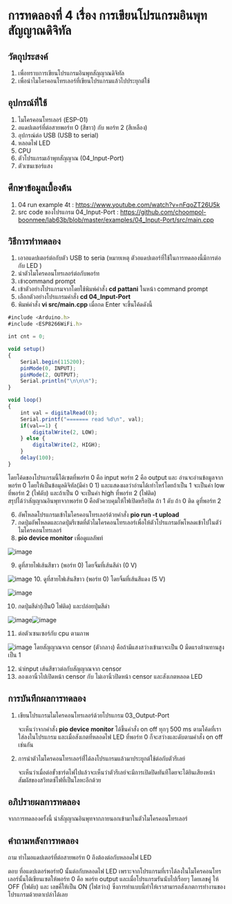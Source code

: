 # การทดลองที่ 4 เรื่อง การเขียนโปรแกรมอินพุทสัญญาณดิจิทัล

## วัตถุประสงค์
1. เพื่อทราบการเขียนโปรแกรมอินพุทสัญญาณดิจิทัล
2. เพื่อนำไมโครคอนโทรเลอร์ที่เขียนโปรแกรมแล้วไปประยุกต์ใช้

## อุปกรณ์ที่ใช้
1. ไมโครคอนโทรเลอร์ (ESP-01)
2. อแดปเตอร์ที่ต่อสายพอร์ท 0 (สีขาว) กับ พอร์ท 2 (สีเหลือง)
3. อุปกรณ์ต่อ USB (USB to serial)
4. หลอดไฟ LED
5. CPU
6. ตัวโปรแกรมเอ้าพุทสัญญาณ (04_Input-Port)
7. ตัวเซนเซอร์แสง

## ศึกษาข้อมูลเบื้องต้น
1. 04 run example 4t : https://www.youtube.com/watch?v=nFqoZT26U5k
2. src code ของโปรแกรม 04_Input-Port : https://github.com/choompol-boonmee/lab63b/blob/master/examples/04_Input-Port/src/main.cpp
## วิธีการทำทดลอง
1. เอาอแดปเตอร์ต่อกับตัว USB to seria (หมายเหตุ ตัวอแดปเตอร์ที่ใช้ในการทดลองนี้มีการต่อกับ LED )
2. นำตัวไมโครคอนโทรเลอร์ต่อกับพอร์ท 
3. เข้าcommand prompt
4. เข้าตัวอย่างโปรแกรมจากโดยใช้พิมพ์คำสั่ง **cd pattani** ในหน้า command prompt
5. เลือกตัวอย่างโปรแกรมคำสั่ง **cd 04_Input-Port** 
6. พิมพ์คำสั่ง **vi src/main.cpp** เมื่อกด Enter จะขึ้นโค้ดดังนี้
```javascript
#include <Arduino.h>
#include <ESP8266WiFi.h>

int cnt = 0;

void setup()
{
	Serial.begin(115200);
	pinMode(0, INPUT);
	pinMode(2, OUTPUT);
	Serial.println("\n\n\n");
}

void loop()
{
	int val = digitalRead(0);
	Serial.printf("======= read %d\n", val);
	if(val==1) {
		digitalWrite(2, LOW);
	} else {
		digitalWrite(2, HIGH);
	}
	delay(100);
}

```        
โดยโค้ดของโปรแกรมนี้ได้เซตที่พอร์ท 0 คือ input พอร์ท 2 คือ output และ อ่านจะอ่านข้อมูลจากพอร์ท 0 โดยให้เป็นข้อมุลดิจิทัล(มีค่า 0 1) และแสดงผลว่าอ่านได้เท่าไหร่โดยถ้าเป็น 1 จะเป็นค่า low ที่พอร์ท 2 (ไฟดับ) และถ้าเป็น 0 จะเป็นค่า high ที่พอร์ท 2 (ไฟติด)  
สรุปได้ว่าสัญญาณอินพุทจากพอร์ท 0 คือตัวควบคุมให้ไฟเปิดหรือปิด ถ้า 1 ดับ ถ้า 0 ติด ดูที่พอร์ท 2

6. อัพโหลดโปรแกรมเข้าไมโครคอนโทรเลอร์ด้วยคำสั่ง **pio run -t upload** 
7. กดปุ่มอัพโหลดและกดปุ่มรีเซตที่ตัวไมโครคอนโทรเลอร์เพื่อให้ตัวโปรแกรมอัพโหลดเข้าไปในตัว่ไมโครคอนโทรเลอร์
8. **pio device monitor** เพื่อดูผลลัพท์









![image](https://user-images.githubusercontent.com/80879772/111918801-71eef280-8ab9-11eb-8984-aabf8b9fdfc2.png)

9. ดูที่สายไฟเส้นสีขาว (พอร์ท 0) โดยจิ้มที่เส้นสีดำ (0 V)










![image](https://user-images.githubusercontent.com/80879772/111918970-25f07d80-8aba-11eb-801a-21906df54b40.png)
10. ดูที่สายไฟเส้นสีขาว (พอร์ท 0) โดยจิ้มที่เส้นสีแดง (5 V)










![image](https://user-images.githubusercontent.com/80879772/111919091-bc24a380-8aba-11eb-8851-4e1b0eaa4363.png)

10. กดปุ่มสีดำ(เป็น0 ไฟติด) และปล่อยปุ่มสีดำ







![image](https://user-images.githubusercontent.com/80879772/111919198-4f5dd900-8abb-11eb-9539-e2264f79ed54.png)![image](https://user-images.githubusercontent.com/80879772/111919180-32c1a100-8abb-11eb-900e-264a6fbd1baa.png)

11. ต่อตัวเซนเซอร์กับ cpu ตามภาพ





![image](https://user-images.githubusercontent.com/80879772/111919464-ad3ef080-8abc-11eb-92ea-01f03f10e347.png)
โดยสัญญาณจาก censor (ตัวกลาง) คือถ้ามีแสงสว่างเข้ามาจะเป็น 0 มืดแรงต้านทานสูง เป็น 1

12. นำinput เส้นสีขาวต่อกับสัญญาณจาก censor 
13. ลองเอานิ้วไปเปิดหน้า censor กับ ไม่เอานิ้วปิดหน้า censor และสังเกตหลอด LED
## การบันทึกผลการทดลอง
1. เขียนโปรแกรมไมโครคอนโทรเลอร์ด้วยโปรแกรม 03_Output-Port
	
	จะเห็นว่าจากคำสั่ง **pio device monitor** ได้ขึ้นคำสั่ง on off ทุกๆ 500 ms ตามโค้ดที่เราใส่ลงในโปรแกรม และเมื่อสังเกตที่หลอดไฟ LED ที่พอร์ท 0 ก็จะสว่างและดับตามคำสั่ง on off เช่นกัน
2. การนำตัวไมโครคอนโทรเลอร์ที่่ได้ลงโปรแกรมแล้วมาประยุุกต์ใช้ต่อกับตัวรีเลย์
	
	จะเห็นว่าเมื่อต่อขั้วชาร์ตไฟไปแล้วจะเห็นว่าตัวรีเลย์จะมีการเปิดปิดทันทีโดยจะได้ยินเสียงหน้าสัมผัสของสวิทตซ์ไฟที่เป็นโลหะอีกด้วย
## อภิปรายผลการทดลอง
จากการทดลองครั้งนี้ นำสัญญาณอินพุทจากภายนอกเข้ามาในตัวไมโครคอนโทรเลอร์
## คำถามหลังการทดลอง
ถาม ทำไมอแดปเตอร์ที่ต่อสายพอร์ท 0 ถึงต้องต่อกับหลอดไฟ LED 

ตอบ ที่อแดปเตอร์พอร์ท0 นั้นต่อกับหลอดไฟ LED เพราะจากโปรแกรมที่เราได้ลงในไมโครคอนโทรเลอร์นั้นได้เขียนเซตให้พอร์ท 0 คือ พอร์ท output  และเมื่อโปรแกรมรันนับไปเรื่อยๆ โดยเลขคู่ ให้ OFF (ไฟดับ) และ เลขคี่ให้เป็น ON (ไฟสว่าง) ซึ่งการทำแบบนี้ทำให้เราสามารถสังเกตการทำงานของโปรแกรมด้วยตาเปล่าได้เลย

